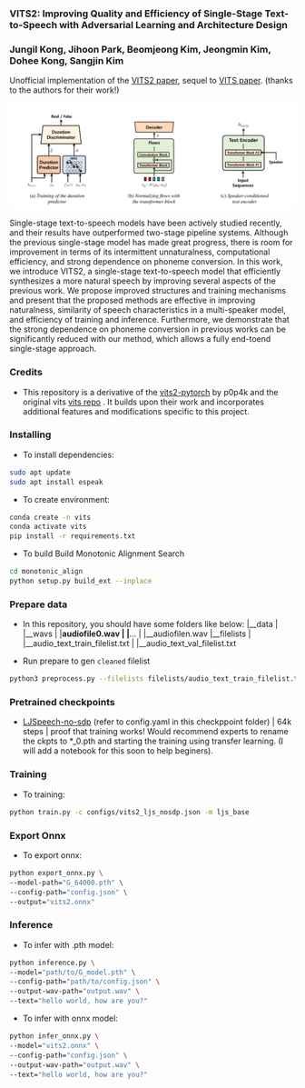 ### VITS2: Improving Quality and Efficiency of Single-Stage Text-to-Speech with Adversarial Learning and Architecture Design
### Jungil Kong, Jihoon Park, Beomjeong Kim, Jeongmin Kim, Dohee Kong, Sangjin Kim 
Unofficial implementation of the [VITS2 paper](https://arxiv.org/abs/2307.16430), sequel to [VITS paper](https://arxiv.org/abs/2106.06103). (thanks to the authors for their work!)

![Alt text](resources/image.png)

Single-stage text-to-speech models have been actively studied recently, and their results have outperformed two-stage pipeline systems. Although the previous single-stage model has made great progress, there is room for improvement in terms of its intermittent unnaturalness, computational efficiency, and strong dependence on phoneme conversion. In this work, we introduce VITS2, a single-stage text-to-speech model that efficiently synthesizes a more natural speech by improving several aspects of the previous work. We propose improved structures and training mechanisms and present that the proposed methods are effective in improving naturalness, similarity of speech characteristics in a multi-speaker model, and efficiency of training and inference. Furthermore, we demonstrate that the strong dependence on phoneme conversion in previous works can be significantly reduced with our method, which allows a fully end-toend single-stage approach.

### Credits
- This repository is a derivative of the [vits2-pytorch](https://github.com/p0p4k/vits2_pytorch/) by p0p4k and the original vits [vits repo](https://github.com/jaywalnut310/vits) . It builds upon their work and incorporates additional features and modifications specific to this project.

### Installing
- To install dependencies:
```bash
sudo apt update
sudo apt install espeak
```
- To create environment:
```bash
conda create -n vits
conda activate vits
pip install -r requirements.txt
```
- To build Build Monotonic Alignment Search
```bash
cd monotonic_align
python setup.py build_ext --inplace
```

### Prepare data

- In this repository, you should have some folders like below:
|__data
|   |__wavs
|       |__audiofile0.wav
|       |__...
|       |__audiofilen.wav
|__filelists
|   |__audio_text_train_filelist.txt
|   |__audio_text_val_filelist.txt

- Run prepare to gen `cleaned` filelist
```bash
python3 preprocess.py --filelists filelists/audio_text_train_filelist.txt filelists/audio_text_val_filelist.txt
```

### Pretrained checkpoints
- [LJSpeech-no-sdp](https://drive.google.com/drive/folders/1U-1EqBMXqmEqK0aUhbCJOquowbvKkLmc?usp=sharing) (refer to config.yaml in this checkppoint folder) | 64k steps | proof that training works!
Would recommend experts to rename the ckpts to *_0.pth and starting the training using transfer learning. (I will add a notebook for this soon to help beginers).


### Training
- To training:
```bash
python train.py -c configs/vits2_ljs_nosdp.json -m ljs_base
```

### Export Onnx
- To export onnx:
```bash
python export_onnx.py \
--model-path="G_64000.pth" \
--config-path="config.json" \
--output="vits2.onnx"
```


### Inference
- To infer with .pth model:
```bash
python inference.py \
--model="path/to/G_model.pth" \
--config-path="path/to/config.json" \
--output-wav-path="output.wav" \
--text="hello world, how are you?"
```
- To infer with onnx model:
```bash
python infer_onnx.py \
--model="vits2.onnx" \
--config-path="config.json" \
--output-wav-path="output.wav" \
--text="hello world, how are you?"
```



